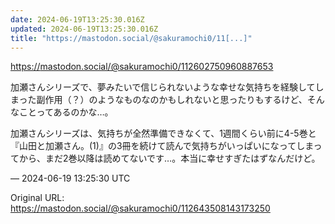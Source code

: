 ```yaml
---
date: 2024-06-19T13:25:30.016Z
updated: 2024-06-19T13:25:30.016Z
title: "https://mastodon.social/@sakuramochi0/11[...]"
---
```


<p><a href="https://mastodon.social/@sakuramochi0/112602750960887653" target="_blank" rel="nofollow noopener" translate="no"><span class="invisible">https://</span><span class="ellipsis">mastodon.social/@sakuramochi0/</span><span class="invisible">112602750960887653</span></a></p><p>加瀬さんシリーズで、夢みたいで信じられないような幸せな気持ちを経験してしまった副作用（？）のようなものなのかもしれないと思ったりもするけど、そんなことってあるのかな…。</p><p>加瀬さんシリーズは、気持ちが全然準備できなくて、1週間くらい前に4-5巻と『山田と加瀬さん。(1)』の3冊を続けて読んで気持ちがいっぱいになってしまってから、まだ2巻以降は読めてないです…。本当に幸せすぎたはずなんだけど。</p>

&mdash; 2024-06-19 13:25:30 UTC

Original URL: https://mastodon.social/@sakuramochi0/112643508143173250
